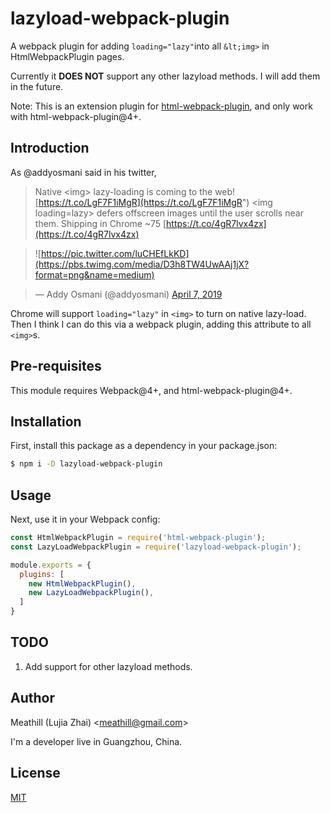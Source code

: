 lazyload-webpack-plugin
========

A webpack plugin for adding `loading="lazy"`into all `&lt;img>` in HtmlWebpackPlugin pages.

Currently it **DOES NOT** support any other lazyload methods. I will add them in the future. 

Note: This is an extension plugin for [html-webpack-plugin](https://github.com/ampedandwired/html-webpack-plugin),
and only work with html-webpack-plugin@4+.

Introduction
--------

As @addyosmani said in his twitter,

> Native &lt;img&gt; lazy-loading is coming to the web! [https://t.co/LgF7F1iMgR](https://t.co/LgF7F1iMgR") &lt;img loading=lazy&gt; defers offscreen images until the user scrolls near them. Shipping in Chrome ~75 [https://t.co/4gR7lvx4zx](https://t.co/4gR7lvx4zx)

> ![https://pic.twitter.com/luCHEfLkKD](https://pbs.twimg.com/media/D3h8TW4UwAAj1jX?format=png&name=medium)
 
> &mdash; Addy Osmani (@addyosmani) [April 7, 2019](https://t/witter.com/addyosmani/status/1114777583302799360?ref_src=twsrc%5Etfw) 

Chrome will support `loading="lazy"` in `<img>` to turn on native lazy-load.
Then I think I can do this via a webpack plugin, adding this attribute to all `<img>`s.

Pre-requisites  
--------

This module requires Webpack@4+, and html-webpack-plugin@4+.

Installation
--------

First, install this package as a dependency in your package.json:

```bash
$ npm i -D lazyload-webpack-plugin
```

Usage
--------

Next, use it in your Webpack config:

```js
const HtmlWebpackPlugin = require('html-webpack-plugin');
const LazyLoadWebpackPlugin = require('lazyload-webpack-plugin');

module.exports = {
  plugins: [
    new HtmlWebpackPlugin(),
    new LazyLoadWebpackPlugin(),
  ]
}
```

TODO
--------

1. Add support for other lazyload methods.

Author
--------

Meathill (Lujia Zhai) <[meathill@gmail.com](mailto:meathill@gmail.com)>

I'm a developer live in Guangzhou, China.

License
--------

[MIT](https://opensource.org/licenses/MIT)
